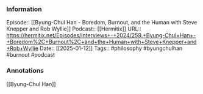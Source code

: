 ### Information

Episode:: [[Byung-Chul Han - Boredom, Burnout, and the Human with Steve Knepper and Rob Wyllie]]
Podcast:: [[Hermitix]]
URL:: https://hermitix.net/Episodes/Interviews+-+2024/259.+Byung-Chul+Han+-+Boredom%2C+Burnout%2C+and+the+Human+with+Steve+Knepper+and+Rob+Wyllie
Date:: [[2025-01-12]]
Tags:: #philosophy #byungchulhan #burnout 
#podcast


### Annotations

[[Byung-Chul Han]]